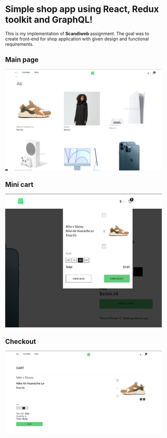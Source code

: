 # Simple shop app using React, Redux toolkit and GraphQL!

This is my implementation of **Scandiweb** assignment. The goal was to create front-end for shop application with given design and functional requirements.

## Main page

![main_page](https://raw.githubusercontent.com/sector127/shop/main/demo-img/main_page.png)

## Mini cart

![Mini_cart](https://raw.githubusercontent.com/sector127/shop/main/demo-img/mini_cart.png)

## Checkout

![checkout](https://raw.githubusercontent.com/sector127/shop/main/demo-img/bag-checkout.png)
